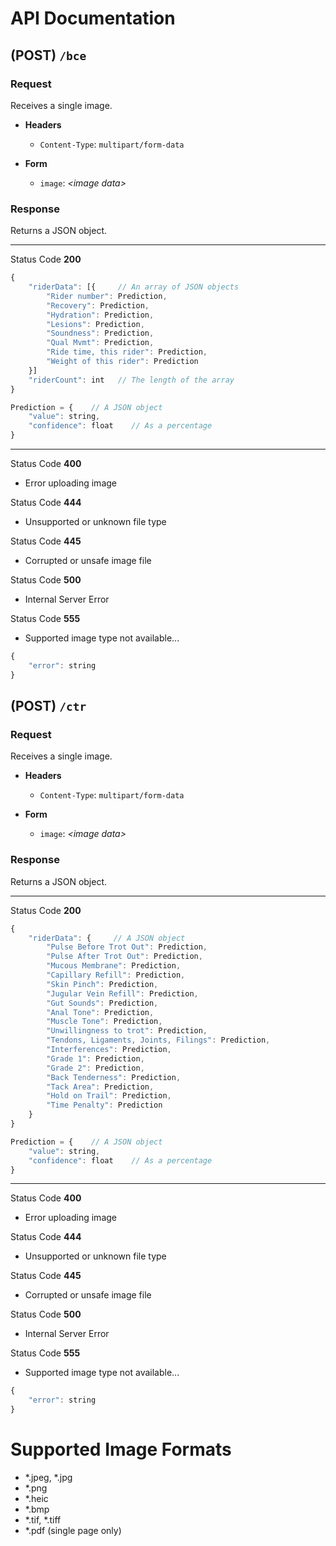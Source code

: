 # API Documentation

## (POST) `/bce`

### Request

Receives a single image.

- **Headers**
    - `Content-Type`: `multipart/form-data`

- **Form**
    - `image`: *\<image data\>*

### Response

Returns a JSON object.

___

Status Code **200**

```javascript
{
    "riderData": [{     // An array of JSON objects
        "Rider number": Prediction,
        "Recovery": Prediction,
        "Hydration": Prediction,
        "Lesions": Prediction,
        "Soundness": Prediction,
        "Qual Mvmt": Prediction,
        "Ride time, this rider": Prediction,
        "Weight of this rider": Prediction
    }]
    "riderCount": int   // The length of the array
}

Prediction = {    // A JSON object
    "value": string,
    "confidence": float    // As a percentage
}
```

___

Status Code **400**
- Error uploading image

Status Code **444**
- Unsupported or unknown file type

Status Code **445**
- Corrupted or unsafe image file

Status Code **500**
- Internal Server Error

Status Code **555**
- Supported image type not available...

```javascript
{
    "error": string
}
```

## (POST) `/ctr`

### Request

Receives a single image.

- **Headers**
    - `Content-Type`: `multipart/form-data`

- **Form**
    - `image`: *\<image data\>*

### Response

Returns a JSON object.

___

Status Code **200**

```javascript
{
    "riderData": {     // A JSON object
        "Pulse Before Trot Out": Prediction,
        "Pulse After Trot Out": Prediction,
        "Mucous Membrane": Prediction,
        "Capillary Refill": Prediction,
        "Skin Pinch": Prediction,
        "Jugular Vein Refill": Prediction,
        "Gut Sounds": Prediction,
        "Anal Tone": Prediction,
        "Muscle Tone": Prediction,
        "Unwillingness to trot": Prediction,
        "Tendons, Ligaments, Joints, Filings": Prediction,
        "Interferences": Prediction,
        "Grade 1": Prediction,
        "Grade 2": Prediction,
        "Back Tenderness": Prediction,
        "Tack Area": Prediction,
        "Hold on Trail": Prediction,
        "Time Penalty": Prediction
    }
}

Prediction = {    // A JSON object
    "value": string,
    "confidence": float    // As a percentage
}
```

___

Status Code **400**
- Error uploading image

Status Code **444**
- Unsupported or unknown file type

Status Code **445**
- Corrupted or unsafe image file

Status Code **500**
- Internal Server Error

Status Code **555**
- Supported image type not available...

```javascript
{
    "error": string
}
```

# Supported Image Formats

- \*.jpeg, \*.jpg
- \*.png
- \*.heic
- \*.bmp
- \*.tif, \*.tiff
- \*.pdf (single page only)
